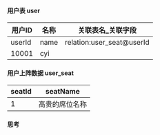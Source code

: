 #### 用户表 user
| 用户ID   | 名称   | 关联表名_关联字段                 |
|--------|------|---------------------------|
| userId | name | relation:user_seat@userId |
| 10001  | cyi  |                           |

#### 用户上阵数据 user_seat 
| seatId | seatName |
|--------|----------|
| 1      | 高贵的席位名称  |

#### 思考
